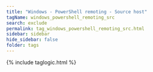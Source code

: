 ```yaml
---
title: "Windows - PowerShell remoting - Source host"
tagName: windows_powershell_remoting_src
search: exclude
permalink: tag_windows_powershell_remoting_src.html
sidebar: sidebar
hide_sidebar: false
folder: tags
---
```


{% include taglogic.html %}
